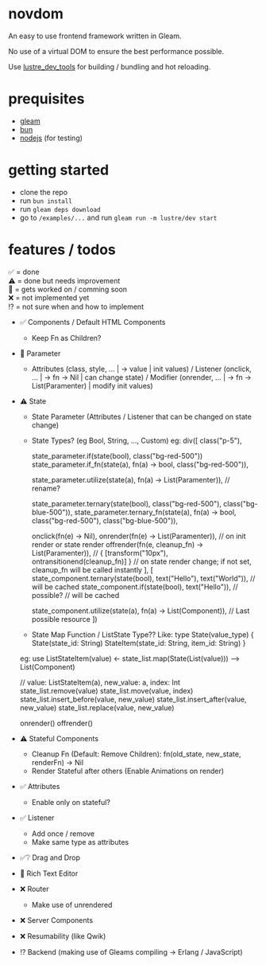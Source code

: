 # novdom

An easy to use frontend framework written in Gleam.

No use of a virtual DOM to ensure the best performance possible.

Use [lustre_dev_tools](https://hexdocs.pm/lustre_dev_tools/index.html) for building / bundling and hot reloading.

# prequisites

- [gleam](https://gleam.run/getting-started/installing/)
- [bun](https://bun.sh/docs/installation)
- [nodejs](https://nodejs.org/en/download/prebuilt-installer) (for testing)

# getting started

- clone the repo
- run `bun install`
- run `gleam deps download`
- go to `/examples/...` and run `gleam run -m lustre/dev start`

# features / todos

✅ = done \
⚠️ = done but needs improvement \
💼 = gets worked on / comming soon \
❌ = not implemented yet \
⁉️ = not sure when and how to implement

- ✅ Components / Default HTML Components
    - Keep Fn as Children?
- 💼 Parameter
    - Attributes (class, style, ... | -> value | init values) / Listener (onclick, ... | -> fn -> Nil | can change state) / Modifier (onrender, ... | -> fn -> List(Paramenter) | modify init values)
- ⚠️ State
    - State Parameter (Attributes / Listener that can be changed on state change)
    - State Types? (eg Bool, String, ..., Custom)
    eg:
    div([
        class("p-5"),

        state_parameter.if(state(bool), class("bg-red-500"))
        state_parameter.if_fn(state(a), fn(a) -> bool, class("bg-red-500")),

        state_parameter.utilize(state(a), fn(a) -> List(Paramenter)), // rename?

        state_parameter.ternary(state(bool), class("bg-red-500"), class("bg-blue-500")),
        state_parameter.ternary_fn(state(a), fn(a) -> bool, class("bg-red-500"), class("bg-blue-500")),

        onclick(fn(e) -> Nil),
        onrender(fn(e) -> List(Paramenter)), // on init render or state render
        offrender(fn(e, cleanup_fn) -> List(Paramenter)), // { [transform("10px"), ontransitionend(cleanup_fn)] } // on state render change; if not set, cleanup_fn will be called instantly
    ], [
        state_component.ternary(state(bool), text("Hello"), text("World")), // will be cached
        state_component.if(state(bool), text("Hello")), // possible? // will be cached

        state_component.utilize(state(a), fn(a) -> List(Component)), // Last possible resource
    ])

    - State Map Function / ListState Type??
    Like:
    type State(value_type) {
        State(state_id: String)
        StateItem(state_id: String, item_id: String)
    }

    eg:
    use ListStateItem(value) <- state_list.map(State(List(value))) --> List(Component)
    
    // value: ListStateItem(a), new_value: a, index: Int
    state_list.remove(value)
    state_list.move(value, index)
    state_list.insert_before(value, new_value)
    state_list.insert_after(value, new_value)
    state_list.replace(value, new_value)


    onrender()
    offrender()

    <!-- state.hide(value)
    state.show(value) -->
    



- ⚠️ Stateful Components
    - Cleanup Fn (Default: Remove Children): fn(old_state, new_state, renderFn) -> Nil
    - Render Stateful after others (Enable Animations on render)
- ✅ Attributes
    - Enable only on stateful?
- ✅ Listener
    - Add once / remove
    - Make same type as attributes
- ✅❔ Drag and Drop
- 💼 Rich Text Editor
- ❌ Router
    - Make use of unrendered
- ❌ Server Components
- ❌ Resumability (like Qwik)

- ⁉️ Backend (making use of Gleams compiling → Erlang / JavaScript)